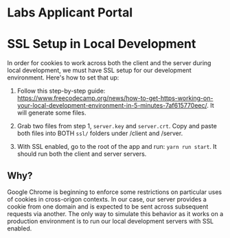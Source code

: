 # Labs Applicant Portal

# SSL Setup in Local Development
In order for cookies to work across both the client and the server during local development, we must have SSL setup for our development environment. Here's how to set that up:

1. Follow this step-by-step guide: https://www.freecodecamp.org/news/how-to-get-https-working-on-your-local-development-environment-in-5-minutes-7af615770eec/. It will generate some files.

2. Grab two files from step 1, `server.key` and `server.crt`. Copy and paste both files into BOTH `ssl/` folders under /client and /server.

3. With SSL enabled, go to the root of the app and run: `yarn run start`. It should run both the client and server servers.

## Why?
Google Chrome is beginning to enforce some restrictions on particular uses of cookies in cross-origon contexts. In our case, our server provides a cookie from one domain and is expected to be sent across subsequent requests via another. The only way to simulate this behavior as it works on a production environment is to run our local development servers with SSL enabled.

